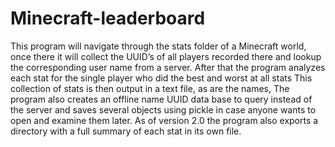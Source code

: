 # Minecraft-leaderboard
This program will navigate through the stats folder of a Minecraft world, once there it will collect the UUID’s of all players recorded there and lookup the corresponding user name from a server.
After that the program analyzes each stat for the single player who did the best and worst at all stats
This collection of stats is then output in a text file, as are the names,
The program also creates an offline name UUID data base to query instead of the server and saves several objects using pickle in case anyone wants to open and examine them later.
As of version 2.0 the program also exports a directory with a full summary of each stat in its own file.
